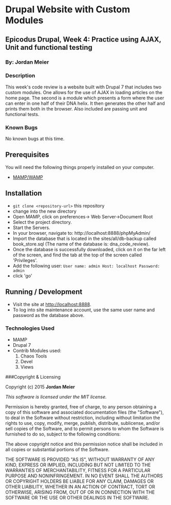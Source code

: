 # Drupal Website with Custom Modules

## Epicodus Drupal, Week 4: Practice using AJAX, Unit and functional testing

### By: Jordan Meier

### Description

This week's code review is a website built with Drupal 7 that includes two custom modules. One allows for the use of AJAX in loading articles on the home page. The second is a module which presents a form where the user can enter in one half of their DNA helix. It then generates the other half and prints them both in the browser. Also included are passing unit and functional tests.

### Known Bugs

No known bugs at this time.

## Prerequisites

You will need the following things properly installed on your computer.

* [MAMP/WAMP](https://www.mamp.info/en/downloads/)

## Installation

* `git clone <repository-url>` this repository
* change into the new directory
* Open MAMP, click on preferences-> Web Server->Document Root
* Select the project directory.
* Start the Servers.
* In your browser, navigate to: http://localhost:8888/phpMyAdmin/
* Import the database that is located in the sites/all/db-backup called book_store.sql (The name of the database is: dna_code_review).
* Once the database is successfully downloaded, click on it on the far left of the screen, and find the tab at the top of the screen called 'Privileges'.
* Add the following user:
`User name: admin
 Host: localhost
 Password: admin
`
* click 'go'

## Running / Development

* Visit the site at [http://localhost:8888](http://localhost:8888).
* To log into site maintenance account, use the same user name and password as the database above.

### Technologies Used
* MAMP
* Drupal 7
* Contrib Modules used:
  1. Chaos Tools
  2. Devel
  3. Views


###Copyright & Licensing

Copyright (c) 2015 **Jordan Meier**

*This software is licensed under the MIT license.*

Permission is hereby granted, free of charge, to any person obtaining a copy
of this software and associated documentation files (the "Software"), to deal
in the Software without restriction, including without limitation the rights
to use, copy, modify, merge, publish, distribute, sublicense, and/or sell
copies of the Software, and to permit persons to whom the Software is
furnished to do so, subject to the following conditions:

The above copyright notice and this permission notice shall be included in
all copies or substantial portions of the Software.

THE SOFTWARE IS PROVIDED "AS IS", WITHOUT WARRANTY OF ANY KIND, EXPRESS OR
IMPLIED, INCLUDING BUT NOT LIMITED TO THE WARRANTIES OF MERCHANTABILITY,
FITNESS FOR A PARTICULAR PURPOSE AND NONINFRINGEMENT. IN NO EVENT SHALL THE
AUTHORS OR COPYRIGHT HOLDERS BE LIABLE FOR ANY CLAIM, DAMAGES OR OTHER
LIABILITY, WHETHER IN AN ACTION OF CONTRACT, TORT OR OTHERWISE, ARISING FROM,
OUT OF OR IN CONNECTION WITH THE SOFTWARE OR THE USE OR OTHER DEALINGS IN
THE SOFTWARE.
